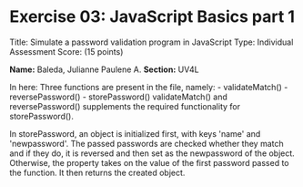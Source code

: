 # Exercise 03: JavaScript Basics part 1

Title: Simulate a password validation program in JavaScript
Type: Individual Assessment
Score: (15 points)

**Name:** Baleda, Julianne Paulene A.
**Section:** UV4L

In here:
    Three functions are present in the file, namely:
        - validateMatch()
        - reversePassword()
        - storePassword()
    validateMatch() and reversePassword() supplements the required functionality for storePassword().

In storePassword, an object is initialized first, with keys 'name' and 'newpassword'. The passed passwords are checked whether they match and if they do, it is reversed and then set as the newpassword of the object. Otherwise, the property takes on the value of the first password passed to the function. It then returns the created object.
    
